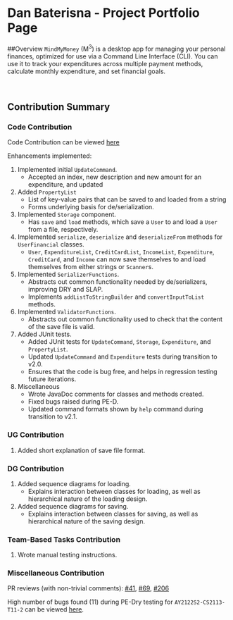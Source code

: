 # Dan Baterisna - Project Portfolio Page

##Overview
`MindMyMoney` (M<sup>3</sup>) is a desktop app for managing your personal finances, optimized for use via a Command Line
Interface (CLI). You can use it to track your expenditures across multiple payment methods, calculate monthly
expenditure, and set financial goals.

<br/>

## Contribution Summary

### Code Contribution
Code Contribution can be viewed [here](https://nus-cs2113-ay2122s2.github.io/tp-dashboard/?search=danbaterisna&breakdown=true)

Enhancements implemented:

1. Implemented initial `UpdateCommand`.
    - Accepted an index, new description and new amount for an expenditure, and updated
2. Added `PropertyList`
    - List of key-value pairs that can be saved to and loaded from a string
    - Forms underlying basis for de/serialization.
3. Implemented `Storage` component. 
    - Has `save` and `load` methods, which save a `User` to and load a `User` from a file, respectively.
4. Implemented `serialize`, `deserialize` and `deserializeFrom` methods for `UserFinancial` classes.
    - `User`, `ExpenditureList`, `CreditCardList`, `IncomeList`, `Expenditure`, `CreditCard`, and `Income` 
      can now save themselves to and load themselves from either strings or `Scanner`s.
5. Implemented `SerializerFunctions`.
    - Abstracts out common functionality needed by de/serializers, improving DRY and SLAP.
    - Implements `addListToStringBuilder` and `convertInputToList` methods.
6. Implemented `ValidatorFunctions`.
    - Abstracts out common functionality used to check that the content of the save file is valid.
7. Added JUnit tests.
    - Added JUnit tests for `UpdateCommand`, `Storage`, `Expenditure`, and `PropertyList`.
    - Updated `UpdateCommand` and `Expenditure` tests during transition to v2.0.
    - Ensures that the code is bug free, and helps in regression testing future iterations.
8. Miscellaneous
    - Wrote JavaDoc comments for classes and methods created.
    - Fixed bugs raised during PE-D.
    - Updated command formats shown by `help` command during transition to v2.1.


### UG Contribution
1. Added short explanation of save file format.

### DG Contribution

1. Added sequence diagrams for loading.
   - Explains interaction between classes for loading, as well as hierarchical nature
     of the loading design.
2. Added sequence diagrams for saving.
   - Explains interaction between classes for saving, as well as hierarchical nature
     of the saving design.

### Team-Based Tasks Contribution

1. Wrote manual testing instructions.


### Miscellaneous Contribution
PR reviews (with non-trivial comments):
[#41](https://github.com/AY2122S2-CS2113T-T10-4/tp/pull/41), [#69](https://github.com/AY2122S2-CS2113T-T10-4/tp/pull/69),
[#206](https://github.com/AY2122S2-CS2113T-T10-4/tp/pull/206)

High number of bugs found (11) during PE-Dry testing for `AY2122S2-CS2113-T11-2` can be viewed [here](https://github.com/danbaterisna/ped/issues).